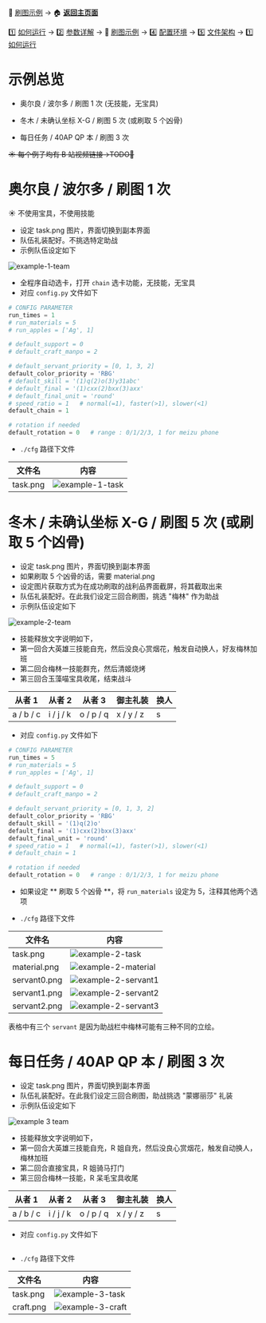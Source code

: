📙 [刷图示例](https://github.com/airbirdx/fgo-auto-run/blob/master/wiki/example.md) → :house: **[返回主页面](https://github.com/airbirdx/fgo-auto-run)**

1️⃣ [如何运行](https://github.com/airbirdx/fgo-auto-run/blob/master/wiki/howtorun.md) → 2️⃣ [参数详解](https://github.com/airbirdx/fgo-auto-run/blob/master/wiki/parameter.md) → 📙 [刷图示例](https://github.com/airbirdx/fgo-auto-run/blob/master/wiki/example.md) → :four: [配置环境](https://github.com/airbirdx/fgo-auto-run/blob/master/wiki/environment.md) → :five: [文件架构](https://github.com/airbirdx/fgo-auto-run/blob/master/wiki/architecture.md) → 1️⃣ [如何运行](https://github.com/airbirdx/fgo-auto-run/blob/master/wiki/howtorun.md)

# 示例总览

* 奥尔良 / 波尔多 / 刷图 1 次 (无技能，无宝具)

* 冬木 / 未确认坐标 X-G / 刷图 5 次 (或刷取 5 个凶骨)

* 每日任务 / 40AP QP 本 / 刷图 3 次

~~☀️ 每个例子均有 B 站视频链接→TODO🌌~~

# 奥尔良 / 波尔多 / 刷图 1 次

:sunny: 不使用宝具，不使用技能

* 设定 task.png 图片，界面切换到副本界面
* 队伍礼装配好。不挑选特定助战
* 示例队伍设定如下

![example-1-team](https://github.com/airbirdx/fgo-auto-run/blob/master/wiki/media/ex1_team.png)

* 全程序自动选卡，打开 `chain` 选卡功能，无技能，无宝具
* 对应 `config.py` 文件如下

```python
# CONFIG PARAMETER
run_times = 1
# run_materials = 5
# run_apples = ['Ag', 1]

# default_support = 0
# default_craft_manpo = 2

# default_servant_priority = [0, 1, 3, 2]
default_color_priority = 'RBG'
# default_skill = '(1)q(2)o(3)y31abc'
# default_final = '(1)cxx(2)bxx(3)axx'
# default_final_unit = 'round'
# speed_ratio = 1   # normal(=1), faster(>1), slower(<1)
default_chain = 1

# rotation if needed
default_rotation = 0   # range : 0/1/2/3, 1 for meizu phone
```

* `./cfg` 路径下文件

| 文件名   | 内容                |
| -------- | ------------------- |
| task.png | ![example-1-task](https://github.com/airbirdx/fgo-auto-run/blob/master/wiki/media/ex1_task.png) |

# 冬木 / 未确认坐标 X-G / 刷图 5 次 (或刷取 5 个凶骨)

* 设定 task.png 图片，界面切换到副本界面
* 如果刷取 5 个凶骨的话，需要 material.png
* 设定图片获取方式为在成功刷取的战利品界面截屏，将其截取出来
* 队伍礼装配好。在此我们设定三回合刷图，挑选 "梅林" 作为助战
* 示例队伍设定如下

![example-2-team](https://github.com/airbirdx/fgo-auto-run/blob/master/wiki/media/ex2_team.png)

* 技能释放文字说明如下，
* 第一回合大英雄三技能自充，然后没良心赏烟花，触发自动换人，好友梅林加班
* 第二回合梅林一技能群充，然后清姬烧烤
* 第三回合玉藻喵宝具收尾，结束战斗

| 从者 1     | 从者 2    | 从者 3     | 御主礼装  | 换人 |
| --------- | --------- | --------- | --------- | ---- |
| a / b / c | i / j / k | o / p / q | x / y / z | s    |

* 对应 `config.py` 文件如下

```python
# CONFIG PARAMETER
run_times = 5
# run_materials = 5
# run_apples = ['Ag', 1]

# default_support = 0
# default_craft_manpo = 2

# default_servant_priority = [0, 1, 3, 2]
default_color_priority = 'RBG'
default_skill = '(1)q(2)o'
default_final = '(1)cxx(2)bxx(3)axx'
default_final_unit = 'round'
# speed_ratio = 1   # normal(=1), faster(>1), slower(<1)
# default_chain = 1

# rotation if needed
default_rotation = 0   # range : 0/1/2/3, 1 for meizu phone
```

* 如果设定 ** 刷取 5 个凶骨 **，将 `run_materials` 设定为 5，注释其他两个选项

* `./cfg` 路径下文件

| 文件名       | 内容                                                         |
| ------------ | ------------------------------------------------------------ |
| task.png     | ![example-2-task](https://github.com/airbirdx/fgo-auto-run/blob/master/wiki/media/ex2_task.png) |
| material.png | ![example-2-material](https://github.com/airbirdx/fgo-auto-run/blob/master/wiki/media/ex2_material.png) |
| servant0.png | ![example-2-servant1](https://github.com/airbirdx/fgo-auto-run/blob/master/wiki/media/ex2_servant0.png) |
| servant1.png | ![example-2-servant2](https://github.com/airbirdx/fgo-auto-run/blob/master/wiki/media/ex2_servant1.png) |
| servant2.png | ![example-2-servant3](https://github.com/airbirdx/fgo-auto-run/blob/master/wiki/media/ex2_servant2.png) |

表格中有三个 `servant` 是因为助战栏中梅林可能有三种不同的立绘。

# 每日任务 / 40AP QP 本 / 刷图 3 次

* 设定 task.png 图片，界面切换到副本界面
* 队伍礼装配好。在此我们设定三回合刷图，助战挑选 "蒙娜丽莎" 礼装
* 示例队伍设定如下

![example 3 team](https://github.com/airbirdx/fgo-auto-run/blob/master/wiki/media/ex3_team.png)

* 技能释放文字说明如下，
* 第一回合大英雄三技能自充，R 姐自充，然后没良心赏烟花，触发自动换人，梅林加班
* 第二回合直接宝具，R 姐骑马打门
* 第三回合梅林一技能，R 呆毛宝具收尾

| 从者 1     | 从者 2    | 从者 3     | 御主礼装  | 换人 |
| --------- | --------- | --------- | --------- | ---- |
| a / b / c | i / j / k | o / p / q | x / y / z | s    |

* 对应 `config.py` 文件如下

```python

```

* `./cfg` 路径下文件

| 文件名    | 内容                                                         |
| --------- | ------------------------------------------------------------ |
| task.png  | ![example-3-task](https://github.com/airbirdx/fgo-auto-run/blob/master/wiki/media/ex3_task.png) |
| craft.png | ![example-3-craft](https://github.com/airbirdx/fgo-auto-run/blob/master/wiki/media/ex3_craft.png) |






